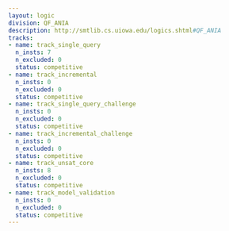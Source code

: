 ```yaml
---
layout: logic
division: QF_ANIA
description: http://smtlib.cs.uiowa.edu/logics.shtml#QF_ANIA
tracks:
- name: track_single_query
  n_insts: 7
  n_excluded: 0
  status: competitive
- name: track_incremental
  n_insts: 0
  n_excluded: 0
  status: competitive
- name: track_single_query_challenge
  n_insts: 0
  n_excluded: 0
  status: competitive
- name: track_incremental_challenge
  n_insts: 0
  n_excluded: 0
  status: competitive
- name: track_unsat_core
  n_insts: 8
  n_excluded: 0
  status: competitive
- name: track_model_validation
  n_insts: 0
  n_excluded: 0
  status: competitive
---
```

